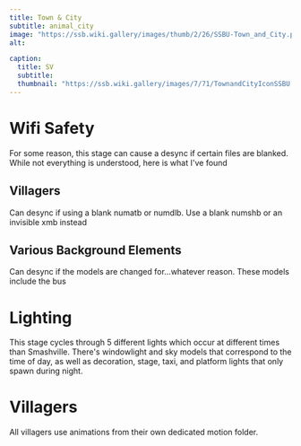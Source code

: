 ```yaml
---
title: Town & City
subtitle: animal_city
image: "https://ssb.wiki.gallery/images/thumb/2/26/SSBU-Town_and_City.png/800px-SSBU-Town_and_City.png"
alt: 

caption:
  title: SV
  subtitle: 
  thumbnail: "https://ssb.wiki.gallery/images/7/71/TownandCityIconSSBU.png"
---
```

# Wifi Safety
For some reason, this stage can cause a desync if certain files are blanked. While not everything is understood, here is what I've found
## Villagers
Can desync if using a blank numatb or numdlb. Use a blank numshb or an invisible xmb instead
## Various Background Elements
Can desync if the models are changed for...whatever reason. These models include the bus

# Lighting
This stage cycles through 5 different lights which occur at different times than Smashville. There's windowlight and sky models that correspond to the time of day, as well as decoration, stage, taxi, and platform lights that only spawn during night. 
# Villagers
All villagers use animations from their own dedicated motion folder.
